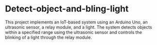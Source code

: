 # Detect-object-and-bling-light
This project implements an IoT-based system using an Arduino Uno, an ultrasonic sensor, a relay module, and a light. The system detects objects within a specified range using the ultrasonic sensor and controls the blinking of a light through the relay module.
